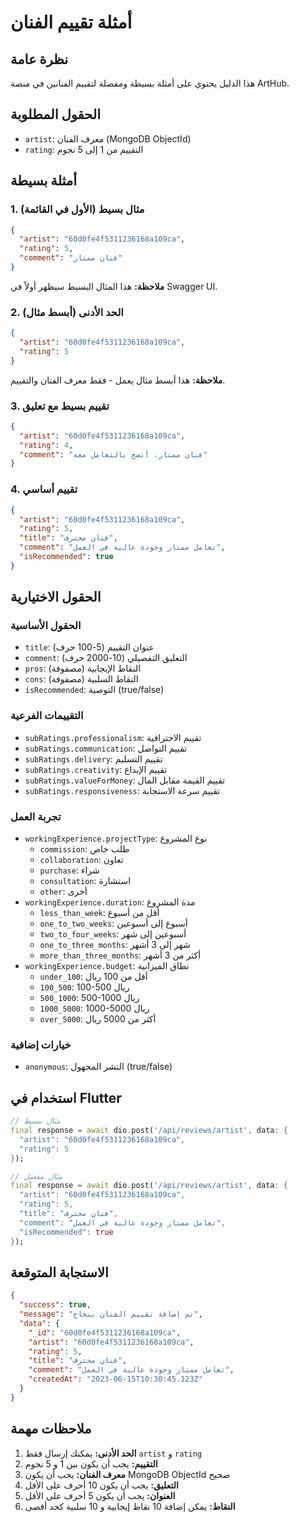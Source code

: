 # أمثلة تقييم الفنان

## نظرة عامة

هذا الدليل يحتوي على أمثلة بسيطة ومفصلة لتقييم الفنانين في منصة ArtHub.

## الحقول المطلوبة

- `artist`: معرف الفنان (MongoDB ObjectId)
- `rating`: التقييم من 1 إلى 5 نجوم

## أمثلة بسيطة

### 1. مثال بسيط (الأول في القائمة)

```json
{
  "artist": "60d0fe4f5311236168a109ca",
  "rating": 5,
  "comment": "فنان ممتاز"
}
```

**ملاحظة:** هذا المثال البسيط سيظهر أولاً في Swagger UI.

### 2. الحد الأدنى (أبسط مثال)

```json
{
  "artist": "60d0fe4f5311236168a109ca",
  "rating": 5
}
```

**ملاحظة:** هذا أبسط مثال يعمل - فقط معرف الفنان والتقييم.

### 3. تقييم بسيط مع تعليق

```json
{
  "artist": "60d0fe4f5311236168a109ca",
  "rating": 4,
  "comment": "فنان ممتاز، أنصح بالتعامل معه"
}
```

### 4. تقييم أساسي

```json
{
  "artist": "60d0fe4f5311236168a109ca",
  "rating": 5,
  "title": "فنان محترف",
  "comment": "تعامل ممتاز وجودة عالية في العمل",
  "isRecommended": true
}
```

## الحقول الاختيارية

### الحقول الأساسية
- `title`: عنوان التقييم (5-100 حرف)
- `comment`: التعليق التفصيلي (10-2000 حرف)
- `pros`: النقاط الإيجابية (مصفوفة)
- `cons`: النقاط السلبية (مصفوفة)
- `isRecommended`: التوصية (true/false)

### التقييمات الفرعية
- `subRatings.professionalism`: تقييم الاحترافية
- `subRatings.communication`: تقييم التواصل
- `subRatings.delivery`: تقييم التسليم
- `subRatings.creativity`: تقييم الإبداع
- `subRatings.valueForMoney`: تقييم القيمة مقابل المال
- `subRatings.responsiveness`: تقييم سرعة الاستجابة

### تجربة العمل
- `workingExperience.projectType`: نوع المشروع
  - `commission`: طلب خاص
  - `collaboration`: تعاون
  - `purchase`: شراء
  - `consultation`: استشارة
  - `other`: أخرى
- `workingExperience.duration`: مدة المشروع
  - `less_than_week`: أقل من أسبوع
  - `one_to_two_weeks`: أسبوع إلى أسبوعين
  - `two_to_four_weeks`: أسبوعين إلى شهر
  - `one_to_three_months`: شهر إلى 3 أشهر
  - `more_than_three_months`: أكثر من 3 أشهر
- `workingExperience.budget`: نطاق الميزانية
  - `under_100`: أقل من 100 ريال
  - `100_500`: 100-500 ريال
  - `500_1000`: 500-1000 ريال
  - `1000_5000`: 1000-5000 ريال
  - `over_5000`: أكثر من 5000 ريال

### خيارات إضافية
- `anonymous`: النشر المجهول (true/false)

## استخدام في Flutter

```dart
// مثال بسيط
final response = await dio.post('/api/reviews/artist', data: {
  "artist": "60d0fe4f5311236168a109ca",
  "rating": 5
});

// مثال مفصل
final response = await dio.post('/api/reviews/artist', data: {
  "artist": "60d0fe4f5311236168a109ca",
  "rating": 5,
  "title": "فنان محترف",
  "comment": "تعامل ممتاز وجودة عالية في العمل",
  "isRecommended": true
});
```

## الاستجابة المتوقعة

```json
{
  "success": true,
  "message": "تم إضافة تقييم الفنان بنجاح",
  "data": {
    "_id": "60d0fe4f5311236168a109ca",
    "artist": "60d0fe4f5311236168a109ca",
    "rating": 5,
    "title": "فنان محترف",
    "comment": "تعامل ممتاز وجودة عالية في العمل",
    "createdAt": "2023-06-15T10:30:45.123Z"
  }
}
```

## ملاحظات مهمة

1. **الحد الأدنى:** يمكنك إرسال فقط `artist` و `rating`
2. **التقييم:** يجب أن يكون بين 1 و 5 نجوم
3. **معرف الفنان:** يجب أن يكون MongoDB ObjectId صحيح
4. **التعليق:** يجب أن يكون 10 أحرف على الأقل
5. **العنوان:** يجب أن يكون 5 أحرف على الأقل
6. **النقاط:** يمكن إضافة 10 نقاط إيجابية و 10 سلبية كحد أقصى 